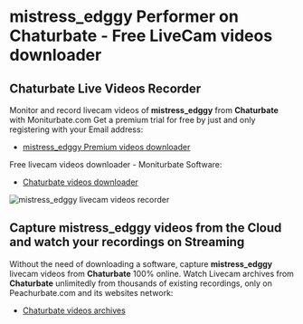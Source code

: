 # mistress_edggy Performer on Chaturbate - Free LiveCam videos downloader

## Chaturbate Live Videos Recorder

Monitor and record livecam videos of **mistress_edggy** from **Chaturbate** with Moniturbate.com
Get a premium trial for free by just and only registering with your Email address:
* [mistress_edggy Premium videos downloader](https://moniturbate.com/request-demo-licence-key.html)

Free livecam videos downloader - Moniturbate Software:
* [Chaturbate videos downloader](https://moniturbate.com/moniturbate-download-software.html)

![mistress_edggy livecam videos recorder](https://peachurnet.com/templates/moniturbate-software.png)


## Capture mistress_edggy videos from the Cloud and watch your recordings on Streaming

Without the need of downloading a software, capture **mistress_edggy** livecam videos from **Chaturbate** 100% online.
Watch Livecam archives from **Chaturbate** unlimitedly from thousands of existing recordings, only on Peachurbate.com and its websites network:
* [Chaturbate videos archives](https://peachurnet.com/)
